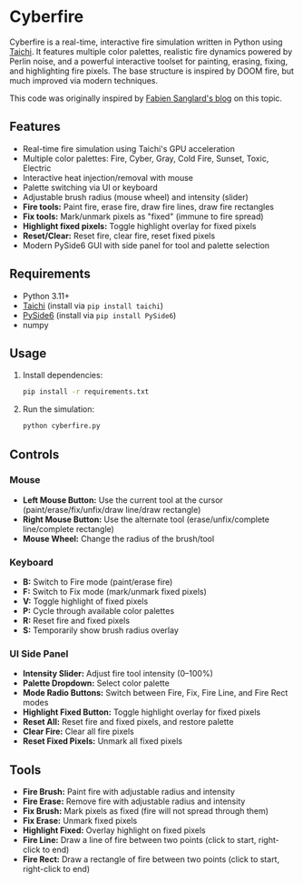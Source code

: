 # Cyberfire

Cyberfire is a real-time, interactive fire simulation written in Python using [Taichi](https://taichi.graphics/). It features multiple color palettes, realistic fire dynamics powered by Perlin noise, and a powerful interactive toolset for painting, erasing, fixing, and highlighting fire pixels. The base structure is inspired by DOOM fire, but much improved via modern techniques.

This code was originally inspired by [Fabien Sanglard's blog](https://fabiensanglard.net/doom_fire_psx/) on this topic.

## Features

- Real-time fire simulation using Taichi's GPU acceleration
- Multiple color palettes: Fire, Cyber, Gray, Cold Fire, Sunset, Toxic, Electric
- Interactive heat injection/removal with mouse
- Palette switching via UI or keyboard
- Adjustable brush radius (mouse wheel) and intensity (slider)
- **Fire tools:** Paint fire, erase fire, draw fire lines, draw fire rectangles
- **Fix tools:** Mark/unmark pixels as "fixed" (immune to fire spread)
- **Highlight fixed pixels:** Toggle highlight overlay for fixed pixels
- **Reset/Clear:** Reset fire, clear fire, reset fixed pixels
- Modern PySide6 GUI with side panel for tool and palette selection

## Requirements

- Python 3.11+
- [Taichi](https://taichi.graphics/) (install via `pip install taichi`)
- [PySide6](https://pypi.org/project/PySide6/) (install via `pip install PySide6`)
- numpy

## Usage

1. Install dependencies:
    ```sh
    pip install -r requirements.txt
    ```

2. Run the simulation:
    ```sh
    python cyberfire.py
    ```

## Controls

### Mouse

- **Left Mouse Button:** Use the current tool at the cursor (paint/erase/fix/unfix/draw line/draw rectangle)
- **Right Mouse Button:** Use the alternate tool (erase/unfix/complete line/complete rectangle)
- **Mouse Wheel:** Change the radius of the brush/tool

### Keyboard

- **B:** Switch to Fire mode (paint/erase fire)
- **F:** Switch to Fix mode (mark/unmark fixed pixels)
- **V:** Toggle highlight of fixed pixels
- **P:** Cycle through available color palettes
- **R:** Reset fire and fixed pixels
- **S:** Temporarily show brush radius overlay

### UI Side Panel

- **Intensity Slider:** Adjust fire tool intensity (0–100%)
- **Palette Dropdown:** Select color palette
- **Mode Radio Buttons:** Switch between Fire, Fix, Fire Line, and Fire Rect modes
- **Highlight Fixed Button:** Toggle highlight overlay for fixed pixels
- **Reset All:** Reset fire and fixed pixels, and restore palette
- **Clear Fire:** Clear all fire pixels
- **Reset Fixed Pixels:** Unmark all fixed pixels

## Tools

- **Fire Brush:** Paint fire with adjustable radius and intensity
- **Fire Erase:** Remove fire with adjustable radius and intensity
- **Fix Brush:** Mark pixels as fixed (fire will not spread through them)
- **Fix Erase:** Unmark fixed pixels
- **Highlight Fixed:** Overlay highlight on fixed pixels
- **Fire Line:** Draw a line of fire between two points (click to start, right-click to end)
- **Fire Rect:** Draw a rectangle of fire between two points (click to start, right-click to end)


